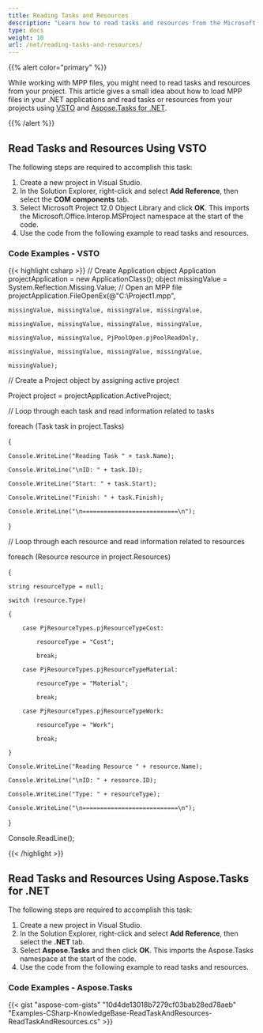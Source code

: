 ```yaml
---
title: Reading Tasks and Resources
description: "Learn how to read tasks and resources from the Microsoft Project (MPP/XML) files using Aspose.Tasks for .NET. in comparison with Microsoft Office Automation Tools."
type: docs
weight: 10
url: /net/reading-tasks-and-resources/
---
```


{{% alert color="primary" %}} 

While working with MPP files, you might need to read tasks and resources from your project. This article gives a small idea about how to load MPP files in your .NET applications and read tasks or resources from your projects using [VSTO](/tasks/net/reading-tasks-and-resources/) and [Aspose.Tasks for .NET](/tasks/net/reading-tasks-and-resources/).

{{% /alert %}} 
## **Read Tasks and Resources Using VSTO**
The following steps are required to accomplish this task:

1. Create a new project in Visual Studio.
2. In the Solution Explorer, right-click and select **Add Reference**, then select the **COM components** tab.
3. Select Microsoft Project 12.0 Object Library and click **OK**.
   This imports the Microsoft.Office.Interop.MSProject namespace at the start of the code.
4. Use the code from the following example to read tasks and resources.

### **Code Examples - VSTO**

{{< highlight csharp >}}
// Create Application object
Application projectApplication = new ApplicationClass();
object missingValue = System.Reflection.Missing.Value;
// Open an MPP file
projectApplication.FileOpenEx(@"C:\Project1.mpp",

    missingValue, missingValue, missingValue, missingValue,

    missingValue, missingValue, missingValue, missingValue,

    missingValue, missingValue, PjPoolOpen.pjPoolReadOnly,

    missingValue, missingValue, missingValue, missingValue,

    missingValue);

// Create a Project object by assigning active project

Project project = projectApplication.ActiveProject;

// Loop through each task and read information related to tasks

foreach (Task task in project.Tasks)

{

    Console.WriteLine("Reading Task " + task.Name);

    Console.WriteLine("\nID: " + task.ID);

    Console.WriteLine("Start: " + task.Start);

    Console.WriteLine("Finish: " + task.Finish);

    Console.WriteLine("\n===========================\n");

}

// Loop through each resource and read information related to resources

foreach (Resource resource in project.Resources)

{

    string resourceType = null;

    switch (resource.Type)

    {

        case PjResourceTypes.pjResourceTypeCost: 

            resourceType = "Cost";

            break;

        case PjResourceTypes.pjResourceTypeMaterial: 

            resourceType = "Material";

            break;

        case PjResourceTypes.pjResourceTypeWork: 

            resourceType = "Work";

            break;

    }

    Console.WriteLine("Reading Resource " + resource.Name);

    Console.WriteLine("\nID: " + resource.ID);

    Console.WriteLine("Type: " + resourceType);

    Console.WriteLine("\n===========================\n");

}

Console.ReadLine();

{{< /highlight >}}
## **Read Tasks and Resources Using Aspose.Tasks for .NET**
The following steps are required to accomplish this task:

1. Create a new project in Visual Studio.
2. In the Solution Explorer, right-click and select **Add Reference**, then select the **.NET** tab.
3. Select **Aspose.Tasks** and then click **OK**.
   This imports the Aspose.Tasks namespace at the start of the code.
4. Use the code from the following example to read tasks and resources.
### **Code Examples - Aspose.Tasks**


{{< gist "aspose-com-gists" "10d4de13018b7279cf03bab28ed78aeb" "Examples-CSharp-KnowledgeBase-ReadTaskAndResources-ReadTaskAndResources.cs" >}}
